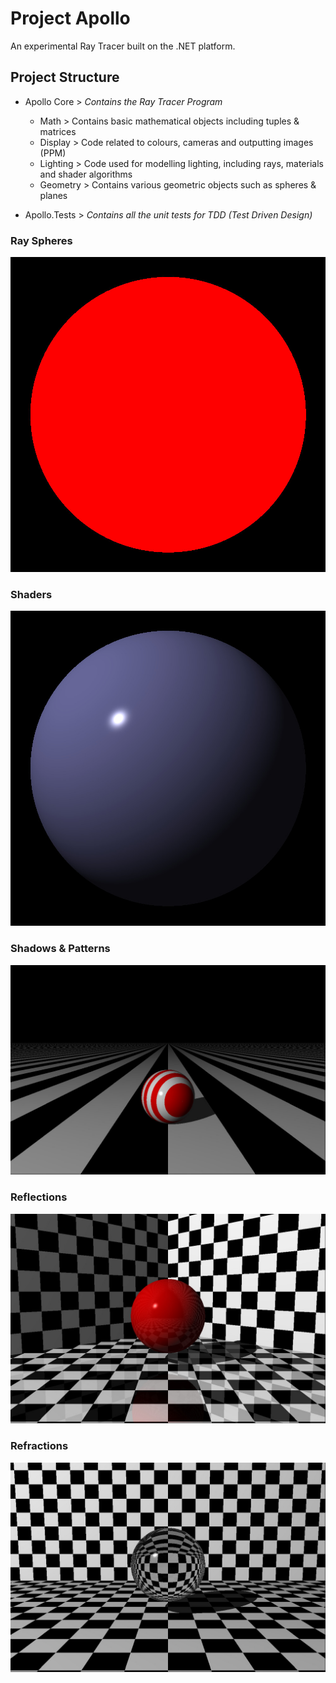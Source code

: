 # Project Apollo

An experimental Ray Tracer built on the .NET platform.

## Project Structure

- Apollo Core > _Contains the Ray Tracer Program_
  - Math > Contains basic mathematical objects including tuples & matrices
  - Display > Code related to colours, cameras and outputting images (PPM)
  - Lighting > Code used for modelling lighting, including rays, materials and shader algorithms
  - Geometry > Contains various geometric objects such as spheres & planes

- Apollo.Tests > _Contains all the unit tests for TDD (Test Driven Design)_

### Ray Spheres

![Ray Sphere](./Outputs/Ray-Spheres/Circle.jpg)

### Shaders

![Shaders](./Outputs/Shader/RenderedSphere.jpg)

### Shadows & Patterns

![Shaders](./Outputs/Patterns/Stripes.jpg)

### Reflections

![Shaders](./Outputs/Reflections/Reflection.jpg)

### Refractions

![Shaders](./Outputs/Refractions/Transparency.jpg)




